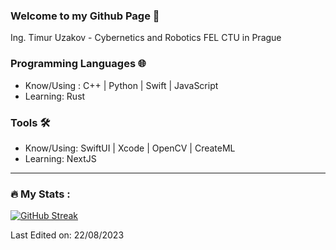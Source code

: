 ### Welcome to my Github Page 👋

Ing. Timur Uzakov - Cybernetics and Robotics FEL CTU in Prague

### Programming Languages 🌐

- Know/Using : C++ | Python | Swift | JavaScript 
- Learning: Rust

### Tools 🛠️

- Know/Using: SwiftUI | Xcode | OpenCV | CreateML
- Learning: NextJS
  
---

### :fire: My Stats :

[![GitHub Streak](http://github-readme-streak-stats.herokuapp.com?user=uzakotim&theme=light&background=white)](https://git.io/streak-stats)


Last Edited on: 22/08/2023
<!---
uzakotim/uzakotim is a ✨ special ✨ repository because its `README.md` (this file) appears on your GitHub profile.
You can click the Preview link to take a look at your changes.
--->
